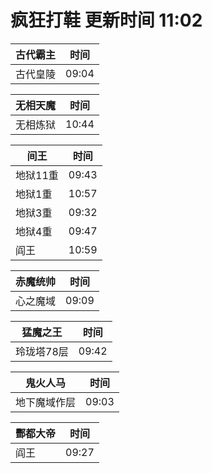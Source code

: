 # 疯狂打鞋 更新时间 11:02

| 古代霸主   | 时间    |
|--------|-------|
| 古代皇陵 | 09:04 |

| 无相天魔   | 时间    |
|--------|-------|
| 无相炼狱 | 10:44 |

| 间王   | 时间    |
|--------|-------|
| 地狱11重 | 09:43 |
| 地狱1重 | 10:57 |
| 地狱3重 | 09:32 |
| 地狱4重 | 09:47 |
| 阎王 | 10:59 |

| 赤魔统帅   | 时间    |
|--------|-------|
| 心之魔域 | 09:09 |

| 猛魔之王   | 时间    |
|--------|-------|
| 玲珑塔78层 | 09:42 |

| 鬼火人马   | 时间    |
|--------|-------|
| 地下魔域作层 | 09:03 |

| 酆都大帝   | 时间    |
|--------|-------|
| 阎王 | 09:27 |